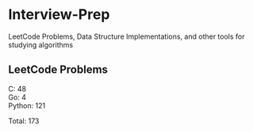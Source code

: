 # Interview-Prep
LeetCode Problems, Data Structure Implementations, and other tools for studying algorithms

## LeetCode Problems
C:      48<br/>
Go:     4<br/>
Python: 121<br/>

Total:  173
